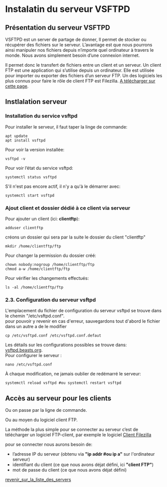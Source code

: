 # Instalatin du serveur VSFTPD
## Présentation du serveur VSFTPD
VSFTPD est un server de partage de donner, Il permet de stocker ou récupérer des fichiers sur le serveur. L’avantage est que nous pourrons ainsi manipuler nos fichiers depuis n’importe quel ordinateur à travers le monde. Nous avons simplement besoin d’une connexion internet.             

Il permet donc le transfert de fichiers entre un client et un serveur. Un client FTP est une application qui s’utilise depuis un ordinateur. Elle est utilisée pour importer ou exporter des fichiers d’un serveur FTP. Un des logiciels les plus connus pour faire le rôle de client FTP est Filezilla. [A télécharger sur cette page](https://filezilla-project.org/).      

## Instlalation serveur
### Installation du service vsftpd
Pour installer le serveur, il faut taper la linge de commande:
```
apt update
apt install vsftpd
```
Pour voir la version installée:
```
vsftpd -v
```
Pour voir l’état du service vsftpd:
```
systemctl status vsftpd
```
S'il n'est pas encore actif, il n'y a qu'à le démarrer avec:
```
systemctl start vsftpd
```
### Ajout client et dossier dédié à ce client via serveur
Pour ajouter un client (ici: **clientftp**):

```
adduser clientftp
```
créons un dossier qui sera par la suite le dossier du client "clientftp"

```
mkdir /home/clientftp/ftp
```
Pour changer la permission du dossier créé:
```
chown nobody:nogroup /home/clientftp/ftp
chmod a-w /home/clientftp/ftp
```
Pour vérifier les changements effectués:
```
ls -al /home/clientftp/ftp
```

### 2.3.	Configuration du serveur vsftpd
L'emplacement du fichier de configuration du serveur vsftpd se trouve dans le chemin "/etc/vsftpd.conf".             
pour pouvoir y revenir en cas d'erreur, sauvegardons tout d'abord le fichier dans un autre a de le modifier                   
```
cp /etc/vsftpd.conf /etc/vsftpd.conf.defaut
```
Les détails sur les configurations possibles se trouve dans: [vsftpd.beasts.org](http://vsftpd.beasts.org/vsftpd_conf.html).        
Pour configurer le serveur : 
```
nano /etc/vsftpd.conf
```
À chaque modification, ne jamais oublier de redémarré le serveur:
```
systemctl reload vsftpd #ou systemctl restart vsftpd
```

## Accès au serveur pour les clients
Ou on passe par la ligne de commande.          

Ou au moyen du logiciel client FTP.          

La méthode la plus simple pour se connecter au serveur c’est de télécharger un logiciel FTP-client, par exemple le logiciel
[Client Filezilla](https://filezilla-project.org/)          

pour se connecter nous aurons besoin de:        
* l’adresse IP du serveur (obtenu via **"ip addr #ou ip a"** sur l'ordinateur serveur) 
* identifiant du client (ce que nous avons déjat défini, ici **"client FTP"**)
* mot de passe du client (ce que nous avons déjat défini)


[revenir_sur_la_liste_des_servers](https://github.com/heiherilala/servers)